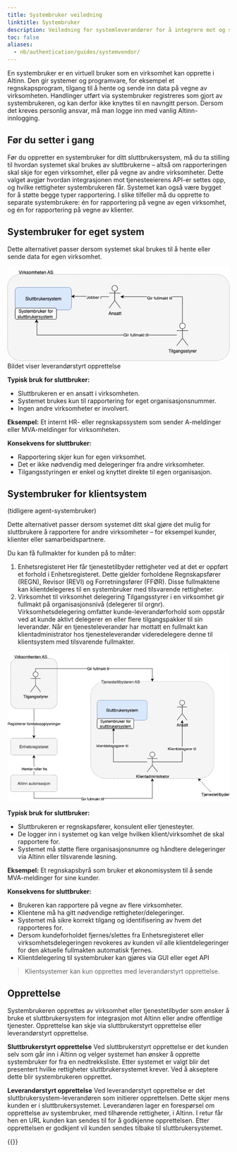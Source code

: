 ```yaml
---
title: Systembruker veiledning
linktitle: Systembruker
description: Veiledning for systemleverandører for å integrere mot og sette opp systembrukere i sitt sluttbrukersystem.
toc: false
aliases:
  - nb/authentication/guides/systemvendor/
---
```


En systembruker er en virtuell bruker som en virksomhet kan opprette i Altinn. Den gir systemer og programvare, for eksempel et regnskapsprogram, tilgang til å hente og sende inn data på vegne av virksomheten. Handlinger utført via systembruker registreres som gjort av systembrukeren, og kan derfor ikke knyttes til en navngitt person. Dersom det kreves personlig ansvar, må man logge inn med vanlig Altinn-innlogging.

## Før du setter i gang

Før du oppretter en systembruker for ditt sluttbrukersystem, må du ta stilling til hvordan systemet skal brukes av sluttbrukerne – altså om rapporteringen skal skje for egen virksomhet, eller på vegne av andre virksomheter. Dette valget avgjør hvordan integrasjonen mot tjenesteeierens API-er settes opp, og hvilke rettigheter systembrukeren får. Systemet kan også være bygget for å støtte begge typer rapportering. I slike tilfeller må du opprette to separate systembrukere: én for rapportering på vegne av egen virksomhet, og én for rapportering på vegne av klienter.

## Systembruker for eget system

Dette alternativet passer dersom systemet skal brukes til å hente eller sende data for egen virksomhet.

![Leverandørstyrt opprettelse av kundestyrt system](eget_system.png)
Bildet viser leverandørstyrt opprettelse

**Typisk bruk for sluttbruker:**

- Sluttbrukeren er en ansatt i virksomheten.
- Systemet brukes kun til rapportering for eget organisasjonsnummer.
- Ingen andre virksomheter er involvert.

**Eksempel:** Et internt HR- eller regnskapssystem som sender A-meldinger eller MVA-meldinger for virksomheten.

**Konsekvens for sluttbruker:**

- Rapportering skjer kun for egen virksomhet.
- Det er ikke nødvendig med delegeringer fra andre virksomheter.
- Tilgangsstyringen er enkel og knyttet direkte til egen organisasjon.

## Systembruker for klientsystem

(tidligere agent-systembruker)

Dette alternativet passer dersom systemet ditt skal gjøre det mulig for sluttbrukere å rapportere for andre virksomheter – for eksempel kunder, klienter eller samarbeidspartnere.

Du kan få fullmakter for kunden på to måter:

1. Enhetsregisteret
   Her får tjenestetilbyder rettigheter ved at det er oppført et forhold i Enhetsregisteret. Dette gjelder forholdene Regnskapsfører (REGN), Revisor (REVI) og Forretningsfører (FFØR).
   Disse fullmaktene kan klientdelegeres til en systembruker med tilsvarende rettigheter.
2. Virksomhet til virksomhet delegering
   Tilgangsstyrer i en virksomhet gir fullmakt på organisasjonsnivå (delegerer til orgnr).
   Virksomhetsdelegering omfatter kunde-leverandørforhold som oppstår ved at kunde aktivt delegerer en eller flere tilgangspakker til sin leverandør.
   Når en tjenesteleverandør har mottatt en fullmakt kan klientadministrator hos tjenesteleverandør videredelegere denne til klientsystem med tilsvarende fullmakter.

![Klientsystem](klient_system.png)

**Typisk bruk for sluttbruker:**

- Sluttbrukeren er regnskapsfører, konsulent eller tjenesteyter.
- De logger inn i systemet og kan velge hvilken klient/virksomhet de skal rapportere for.
- Systemet må støtte flere organisasjonsnumre og håndtere delegeringer via Altinn eller tilsvarende løsning.

**Eksempel:** Et regnskapsbyrå som bruker et økonomisystem til å sende MVA-meldinger for sine kunder.

**Konsekvens for sluttbruker:**

- Brukeren kan rapportere på vegne av flere virksomheter.
- Klientene må ha gitt nødvendige rettigheter/delegeringer.
- Systemet må sikre korrekt tilgang og identifisering av hvem det rapporteres for.
- Dersom kundeforholdet fjernes/slettes fra Enhetsregisteret eller virksomhetsdelegeringen revokeres av kunden vil alle klientdelegeringer for den aktuelle fullmakten automatisk fjernes.
- Klientdelegering til systembruker kan gjøres via GUI eller eget API

> Klientsystemer kan kun opprettes med leverandørstyrt opprettelse.

## Opprettelse

Systembrukeren opprettes av virksomhet eller tjenestetilbyder som ønsker å bruke et sluttbrukersystem for integrasjon mot Altinn eller andre offentlige tjenester.
Opprettelse kan skje via sluttbrukerstyrt opprettelse eller leverandørstyrt opprettelse.

**Sluttbrukerstyrt opprettelse**
Ved sluttbrukerstyrt opprettelse er det kunden selv som går inn i Altinn og velger systemet han ønsker å opprette systembruker for fra en nedtrekksliste.
Etter systemet er valgt blir det presentert hvilke rettigheter sluttbrukersystemet krever. Ved å akseptere dette blir systembrukeren opprettet.

**Leverandørstyrt opprettelse**
Ved leverandørstyrt opprettelse er det sluttbrukersystem-leverandøren som initierer opprettelsen. Dette skjer mens kunden er i sluttbrukersystemet. Leverandøren lager en forespørsel om opprettelse av systembruker, med tilhørende rettigheter, i Altinn. I retur får hen en URL kunden kan sendes til for å godkjenne opprettelsen. Etter opprettelsen er godkjent vil kunden sendes tilbake til sluttbrukersystemet.

{{<children />}}
